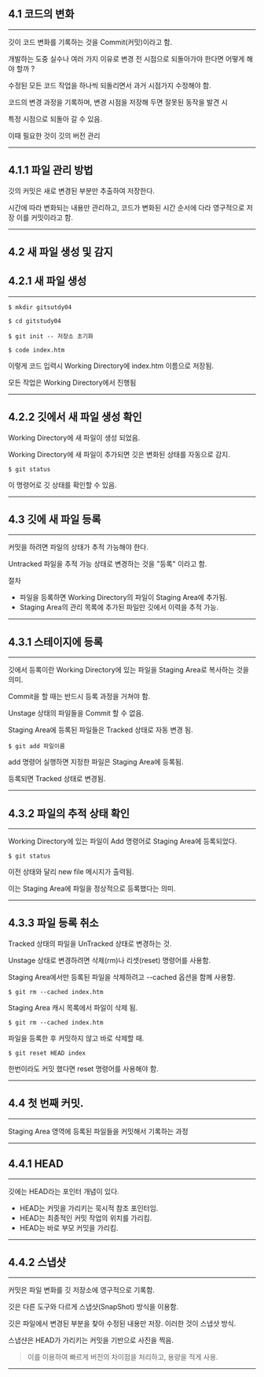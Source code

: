 ## 4.1 코드의 변화

_______________________________________________________________________________________

깃이 코드 변화를 기록하는 것을 Commit(커밋)이라고 함.

개발하는 도중 실수나 여러 가지 이유로 변경 전 시점으로 되돌아가야 한다면 어떻게 해야 할까 ?

수정된 모든 코드 작업을 하나씩 되돌리면서 과거 시점가지 수정해야 함.

코드의 변경 과정을 기록하며, 변경 시점을 저장해 두면 잘못된 동작을 발견 시

특정 시점으로 되돌아 갈 수 있음.

이때 필요한 것이 깃의 버전 관리
_______________________________________________________________________________________

## 4.1.1 파일 관리 방법

깃의 커밋은 새로 변경된 부분만 추출하여 저장한다.

시간에 따라 변화되는 내용만 관리하고, 코드가 변화된 시간 순서에 다라 영구적으로 저장 이를 커밋이라고 함.

_______________________________________________________________________________________

## 4.2 새 파일 생성 및 감지
## 4.2.1 새 파일 생성

_______________________________________________________________________________________
```
$ mkdir gitsutdy04

$ cd gitstudy04

$ git init -- 저장소 초기화

$ code index.htm
```
이렇게 코드 입력시 Working Directory에 index.htm 이름으로 저장됨.

모든 작업은 Working Directory에서 진행됨

_______________________________________________________________________________________

## 4.2.2 깃에서 새 파일 생성 확인

Working Directory에 새 파일이 생성 되었음. 

Working Directory에 새 파일이 추가되면 깃은 변화된 상태를 자동으로 감지.

```
$ git status
```

이 명령어로 깃 상태를 확인할 수 있음.

_______________________________________________________________________________________

## 4.3 깃에 새 파일 등록

_______________________________________________________________________________________

커밋을 하려면 파일의 상태가 추적 가능해야 한다.

Untracked 파일을 추적 가능 상태로 변경하는 것을 "등록" 이라고 함.

절차
- 파일을 등록하면 Working Directory의 파일이 Staging Area에 추가됨.
- Staging Area의 관리 목록에 추가된 파일만 깃에서 이력을 추적 가능.

_______________________________________________________________________________________

## 4.3.1 스테이지에 등록

_______________________________________________________________________________________

깃에서 등록이란 Working Directory에 있는 파일을 Staging Area로 복사하는 것을 의미.

Commit을 할 때는 반드시 등록 과정을 거쳐야 함.

Unstage 상태의 파일들을 Commit 할 수 없음.

Staging Area에 등록된 파일들은 Tracked 상태로 자동 변경 됨.

```
$ git add 파일이름
```
add 명령어 실행하면 지정한 파일은 Staging Area에 등록됨.

등록되면 Tracked 상태로 변경됨.

_______________________________________________________________________________________

## 4.3.2 파일의 추적 상태 확인

_______________________________________________________________________________________

Working Directory에 있는 파일이 Add 명령어로 Staging Area에 등록되었다.

```
$ git status
```

이전 상태와 달리 new file 메시지가 출력됨. 

이는 Staging Area에 파일을 정상적으로 등록했다는 의미.

_______________________________________________________________________________________

## 4.3.3 파일 등록 취소

Tracked 상태의 파일을 UnTracked 상태로 변경하는 것.

Unstage 상태로 변경하려면 삭제(rm)나 리셋(reset) 명령어를 사용함.

Staging Area에서만 등록된 파일을 삭제하려고 --cached 옵션을 함께 사용함.

```
$ git rm --cached index.htm
```

Staging Area 캐시 목록에서 파일이 삭제 됨.

```
$ git rm --cached index.htm
```

파일을 등록한 후 커밋하지 않고 바로 삭제할 때.

```
$ git reset HEAD index
```

한번이라도 커밋 했다면 reset 명령어를 사용해야 함.

_______________________________________________________________________________________

## 4.4 첫 번째 커밋.

_______________________________________________________________________________________

Staging Area 영역에 등록된 파일들을 커밋해서 기록하는 과정


_______________________________________________________________________________________

## 4.4.1 HEAD

_______________________________________________________________________________________

깃에는 HEAD라는 포인터 개념이 있다.

- HEAD는 커밋을 가리키는 묵시적 참조 포인터임.
- HEAD는 최종적인 커밋 작업의 위치를 가리킴.
- HEAD는 바로 부모 커밋을 가리킴.

_______________________________________________________________________________________

## 4.4.2 스냅샷

_______________________________________________________________________________________

커밋은 파일 변화를 깃 저장소에 영구적으로 기록함.

깃은 다른 도구와 다르게 스냅샷(SnapShot) 방식을 이용함.

깃은 파일에서 변경된 부분을 찾아 수정된 내용만 저장. 이러한 것이 스냅샷 방식.

스냅샨은 HEAD가 가리키는 커밋을 기반으로 사진을 찍음.

> 이를 이용하여 빠르게 버전의 차이점을 처리하고, 용량을 적게 사용.


_______________________________________________________________________________________
